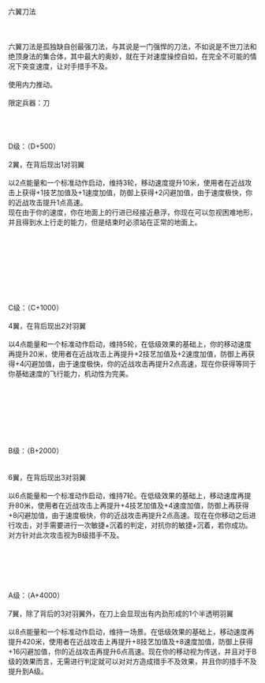<title>六翼刀法</title>
<meta name="GENERATOR" content="WinCHM">
<meta http-equiv="Content-Type" content="text/html; charset=gb2312">
<br>六翼刀法
<br>
<br>
<br>
<br>六翼刀法是孤独缺自创最强刀法，与其说是一门强悍的刀法，不如说是不世刀法和绝顶身法的集合体，其中最大的奥妙，就在于对速度操控自如，在完全不可能的情况下突变速度，让对手措手不及。
<br>
<br>使用内力推动。
<br>
<br>限定兵器：刀
<br> 
<br>
<br> 
<br>
<br>D级：（D+500）
<br>
<br>2翼，在背后现出1对羽翼 
<br>
<br>以2点能量和一个标准动作启动，维持3轮，移动速度提升10米，使用者在近战攻击上获得+1技艺加值及+1速度加值，防御上获得+2闪避加值，由于速度极快，你的近战攻击提升1点高速。
<br>现在由于你的速度，你在地面上的行进已经接近悬浮，你现在可以忽视困难地形，并且得到水上行走的能力，但是结束时必须站在正常的地面上。
<br>
<br>
<br>
<br> 
<br>
<br> 
<br>
<br> 
<br>
<br>C级：（C+1000）
<br>
<br>4翼，在背后现出2对羽翼
<br>
<br>以4点能量和一个标准动作启动，维持5轮，在低级效果的基础上，你的移动速度再提升20米，使用者在近战攻击上再提升+2技艺加值及+2速度加值，防御上再获得+4闪避加值，由于速度极快，你的近战攻击再提升2点高速，现在你获得等同于你基础速度的飞行能力，机动性为完美。
<br>
<br>
<br>
<br>
<br>
<br> 
<br> 
<br>
<br>B级：（B+2000）
<br>
<br>
<br>6翼，在背后现出3对羽翼
<br>
<br>以6点能量和一个标准动作启动，维持7轮。在低级效果的基础上，移动速度再提升80米，使用者在近战攻击上再提升+4技艺加值及+4速度加值，防御上再获得+8闪避加值，由于速度极快，你的近战攻击再提升2点高速。现在在你移动之后进行攻击，对手需要进行一次敏捷+沉着的判定，对抗你的敏捷+沉着，若你成功。对方针对此次攻击视为B级措手不及。
<br> 
<br>
<br> 
<br>
<br> 
<br>
<br>A级：（A+4000）
<br>
<br>7翼，除了背后的3对羽翼外，在刀上会显现出有内劲形成的1个半透明羽翼
<br>
<br>以8点能量和一个标准动作启动，维持一场景。在低级效果的基础上，移动速度再提升420米，使用者在近战攻击上再提升+8技艺加值及+8速度加值，防御上获得+16闪避加值，你的近战攻击再提升6点高速。现在你的移动视为传送，并且对于B级的效果而言，无需进行判定就可以对对方造成措手不及效果，并且你的措手不及提升到A级。
<br>